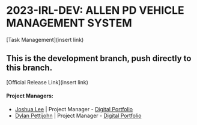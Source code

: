 # 2023-IRL-DEV: ALLEN PD VEHICLE MANAGEMENT SYSTEM
[Task Management](insert link)

## This is the development branch, push directly to this branch.

[Official Release Link](insert link)

#### Project Managers:
* [Joshua Lee](https://github.com/joshuawlee) | Project Manager - [Digital Portfolio](https://codermerlin.com/users/joshua-lee/Digital%20Portfolio/index.html)
* [Dylan Pettijohn](https://github.com/nalyd1369) | Project Manager - [Digital Portfolio](https://codermerlin.com/users/dylan-pettijohn/Digital%20Portfolio/index.html)
